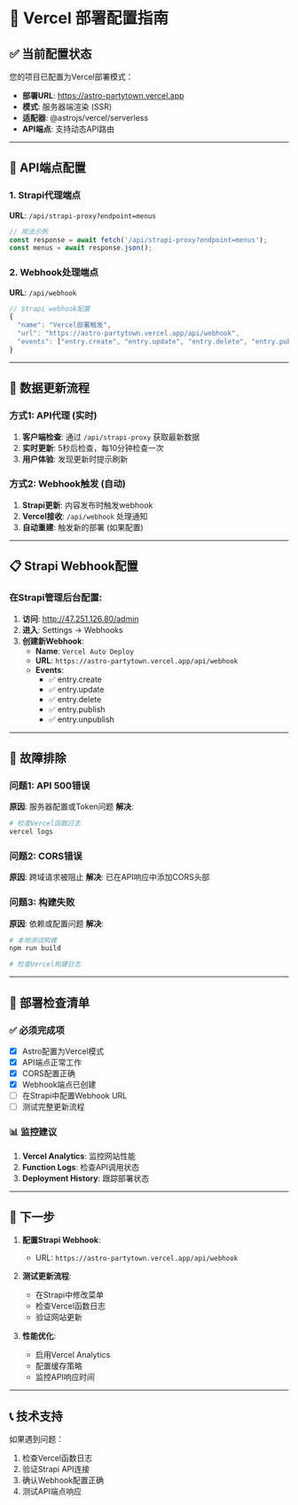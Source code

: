 # 🚀 Vercel 部署配置指南

## ✅ 当前配置状态

您的项目已配置为Vercel部署模式：

- **部署URL**: https://astro-partytown.vercel.app
- **模式**: 服务器端渲染 (SSR)
- **适配器**: @astrojs/vercel/serverless
- **API端点**: 支持动态API路由

---

## 🔧 API端点配置

### 1. Strapi代理端点
**URL**: `/api/strapi-proxy?endpoint=menus`
```javascript
// 用法示例
const response = await fetch('/api/strapi-proxy?endpoint=menus');
const menus = await response.json();
```

### 2. Webhook处理端点
**URL**: `/api/webhook`
```javascript
// Strapi webhook配置
{
  "name": "Vercel部署触发",
  "url": "https://astro-partytown.vercel.app/api/webhook",
  "events": ["entry.create", "entry.update", "entry.delete", "entry.publish", "entry.unpublish"]
}
```

---

## 🔄 数据更新流程

### 方式1: API代理 (实时)
1. **客户端检查**: 通过 `/api/strapi-proxy` 获取最新数据
2. **实时更新**: 5秒后检查，每10分钟检查一次
3. **用户体验**: 发现更新时提示刷新

### 方式2: Webhook触发 (自动)
1. **Strapi更新**: 内容发布时触发webhook
2. **Vercel接收**: `/api/webhook` 处理通知
3. **自动重建**: 触发新的部署 (如果配置)

---

## 📋 Strapi Webhook配置

### 在Strapi管理后台配置:

1. **访问**: http://47.251.126.80/admin
2. **进入**: Settings → Webhooks
3. **创建新Webhook**:
   - **Name**: `Vercel Auto Deploy`
   - **URL**: `https://astro-partytown.vercel.app/api/webhook`
   - **Events**: 
     - ✅ entry.create
     - ✅ entry.update  
     - ✅ entry.delete
     - ✅ entry.publish
     - ✅ entry.unpublish

---

## 🔧 故障排除

### 问题1: API 500错误
**原因**: 服务器配置或Token问题
**解决**:
```bash
# 检查Vercel函数日志
vercel logs
```

### 问题2: CORS错误
**原因**: 跨域请求被阻止
**解决**: 已在API响应中添加CORS头部

### 问题3: 构建失败
**原因**: 依赖或配置问题
**解决**:
```bash
# 本地测试构建
npm run build

# 检查Vercel构建日志
```

---

## 🎯 部署检查清单

### ✅ 必须完成项
- [x] Astro配置为Vercel模式
- [x] API端点正常工作
- [x] CORS配置正确
- [x] Webhook端点已创建
- [ ] 在Strapi中配置Webhook URL
- [ ] 测试完整更新流程

### 📊 监控建议
1. **Vercel Analytics**: 监控网站性能
2. **Function Logs**: 检查API调用状态
3. **Deployment History**: 跟踪部署状态

---

## 🚀 下一步

1. **配置Strapi Webhook**: 
   - URL: `https://astro-partytown.vercel.app/api/webhook`
   
2. **测试更新流程**:
   - 在Strapi中修改菜单
   - 检查Vercel函数日志
   - 验证网站更新

3. **性能优化**:
   - 启用Vercel Analytics
   - 配置缓存策略
   - 监控API响应时间

---

## 📞 技术支持

如果遇到问题：
1. 检查Vercel函数日志
2. 验证Strapi API连接
3. 确认Webhook配置正确
4. 测试API端点响应 
